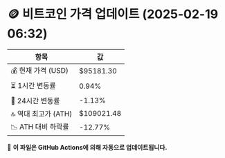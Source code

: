 # 🪙 비트코인 가격 업데이트 (2025-02-19 06:32)

| 항목                | 값 |
|--------------------|----------------|
| 💰 현재 가격 (USD) | $95181.30 |
| ⏳ 1시간 변동률    | 0.94% |
| 📆 24시간 변동률   | -1.13% |
| 🔝 역대 최고가 (ATH) | $109021.48 |
| 📉 ATH 대비 하락률 | -12.77% |

🔄 **이 파일은 GitHub Actions에 의해 자동으로 업데이트됩니다.**
